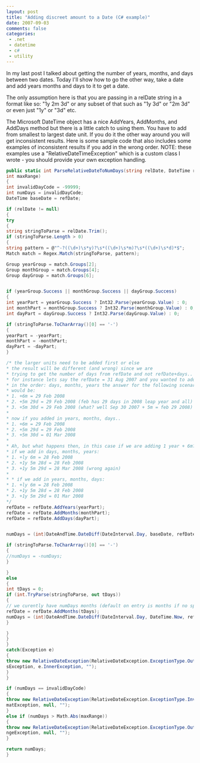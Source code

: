 ```yaml
---
layout: post
title: "Adding discreet amount to a Date (C# example)"
date: 2007-09-03
comments: false
categories:
 - .net
 - datetime
 - c#
 - utility
---
```

In my last post I talked about getting the number of years, months, and days
between two dates. Today I'll show how to go the other way, take a date and
add years months and days to it to get a date.



The only assumption here is that you are passing in a relDate string in a
format like so: "1y 2m 3d" or any subset of that such as "1y 3d" or "2m 3d" or
even just "1y" or "3d" etc.




The Microsoft DateTime object has a nice AddYears, AddMonths, and AddDays
method but there is a little catch to using them. You have to add from
smallest to largest date unit. If you do it the other way around you will get
inconsistent results. Here is some sample code that also includes some
examples of inconsistent results if you add in the wrong order. NOTE: these
examples use a "RelativeDateTimeException" which is a custom class I wrote -
you should provide your own exception handling.


```c#
public static int ParseRelativeDateToNumDays(string relDate, DateTime refDate,
int maxRange)
{
int invalidDayCode = -99999;
int numDays = invalidDayCode;
DateTime baseDate = refDate;

if (relDate != null)
{
try
{
string stringToParse = relDate.Trim();
if (stringToParse.Length > 0)
{
string pattern = @"^-?((\d+)\s*y)?\s*((\d+)\s*m)?\s*((\d+)\s*d)*$";
Match match = Regex.Match(stringToParse, pattern);

Group yearGroup = match.Groups[2];
Group monthGroup = match.Groups[4];
Group dayGroup = match.Groups[6];


if (yearGroup.Success || monthGroup.Success || dayGroup.Success)
{
int yearPart = yearGroup.Success ? Int32.Parse(yearGroup.Value) : 0;
int monthPart = monthGroup.Success ? Int32.Parse(monthGroup.Value) : 0;
int dayPart = dayGroup.Success ? Int32.Parse(dayGroup.Value) : 0;

if (stringToParse.ToCharArray()[0] == '-')
{
yearPart = -yearPart;
monthPart = -monthPart;
dayPart = -dayPart;
}

/* the larger units need to be added first or else
* the result will be different (and wrong) since we are
* trying to get the number of days from refDate and not refDate+days..
* for instance lets say the refDate = 31 Aug 2007 and you wanted to add
* in the order: days, months, years the answer for the following scenarios
* would be:
* 1. +6m = 29 Feb 2008
* 2. +5m 29d = 29 Feb 2008 (feb has 29 days in 2008 leap year and all)
* 3. +5m 30d = 29 Feb 2008 (what? well Sep 30 2007 + 5m = feb 29 2008)
*
* now if you added in years, months, days..
* 1. +6m = 29 Feb 2008
* 2. +5m 29d = 29 Feb 2008
* 3. +5m 30d = 01 Mar 2008
*
* Ah, but what happens then, in this case if we are adding 1 year + 6m?
* if we add in days, months, years:
* 1. +ly 6m = 28 Feb 2008
* 2. +1y 5m 28d = 28 Feb 2008
* 3. +1y 5m 29d = 28 Mar 2008 (wrong again)
*
* * if we add in years, months, days:
* 1. +ly 6m = 28 Feb 2008
* 2. +1y 5m 28d = 28 Feb 2008
* 3. +1y 5m 29d = 01 Mar 2008
*/
refDate = refDate.AddYears(yearPart);
refDate = refDate.AddMonths(monthPart);
refDate = refDate.AddDays(dayPart);


numDays = (int)DateAndTime.DateDiff(DateInterval.Day, baseDate, refDate);

if (stringToParse.ToCharArray()[0] == '-')
{
//numDays = -numDays;
}

}
else
{
int tDays = 0;
if (int.TryParse(stringToParse, out tDays))
{
// we curently have numDays months (default on entry is months if no specifier
refDate = refDate.AddMonths(tDays);
numDays = (int)DateAndTime.DateDiff(DateInterval.Day, DateTime.Now, refDate);
}

}
}
}
catch(Exception e)
{
throw new RelativeDateException(RelativeDateException.ExceptionType.OutOfBound
sException, e.InnerException, "");
}
}

if (numDays == invalidDayCode)
{
throw new RelativeDateException(RelativeDateException.ExceptionType.InvalidFor
matException, null, "");
}
else if (numDays > Math.Abs(maxRange))
{
throw new RelativeDateException(RelativeDateException.ExceptionType.OutOfMaxRa
ngeException, null, "");
}

return numDays;
}

```


